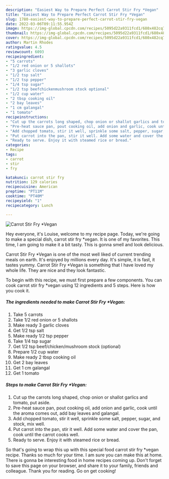 ```yaml
---
description: "Easiest Way to Prepare Perfect Carrot Stir Fry *Vegan"
title: "Easiest Way to Prepare Perfect Carrot Stir Fry *Vegan"
slug: 1780-easiest-way-to-prepare-perfect-carrot-stir-fry-vegan
date: 2022-03-06T09:11:55.954Z
image: https://img-global.cpcdn.com/recipes/5095d22a9311fcd1/680x482cq70/carrot-stir-fry-vegan-recipe-main-photo.jpg
thumbnail: https://img-global.cpcdn.com/recipes/5095d22a9311fcd1/680x482cq70/carrot-stir-fry-vegan-recipe-main-photo.jpg
cover: https://img-global.cpcdn.com/recipes/5095d22a9311fcd1/680x482cq70/carrot-stir-fry-vegan-recipe-main-photo.jpg
author: Martin Rhodes
ratingvalue: 4.5
reviewcount: 6093
recipeingredient:
- "5 carrots"
- "1/2 red onion or 5 shallots"
- "3 garlic cloves"
- "1/2 tsp salt"
- "1/2 tsp pepper"
- "1/4 tsp sugar"
- "1/2 tsp beefchickenmushroom stock optional"
- "1/2 cup water"
- "2 tbsp cooking oil"
- "2 bay leaves"
- "1 cm galangal"
- "1 tomato"
recipeinstructions:
- "Cut up the carrots long shaped, chop onion or shallot garlics and tomato, put aside."
- "Pre-heat sauce pan, pout cooking oil, add onion and garlic, cook until the aroma comes out, add bay leaves and galangal."
- "Add chopped tomato, stir it well, sprinkle some salt, pepper, sugar, and stock, mix well."
- "Put carrot into the pan, stir it well. Add some water and cover the pan, cook until the carrot cooks well."
- "Ready to serve. Enjoy it with steamed rice or bread."
categories:
- Recipe
tags:
- carrot
- stir
- fry

katakunci: carrot stir fry 
nutrition: 129 calories
recipecuisine: American
preptime: "PT11M"
cooktime: "PT40M"
recipeyield: "1"
recipecategory: Lunch

---
```



![Carrot Stir Fry *Vegan](https://img-global.cpcdn.com/recipes/5095d22a9311fcd1/680x482cq70/carrot-stir-fry-vegan-recipe-main-photo.jpg)

Hey everyone, it's Louise, welcome to my recipe page. Today, we're going to make a special dish, carrot stir fry *vegan. It is one of my favorites. This time, I am going to make it a bit tasty. This is gonna smell and look delicious.



Carrot Stir Fry *Vegan is one of the most well liked of current trending meals on earth. It's enjoyed by millions every day. It's simple, it is fast, it tastes yummy. Carrot Stir Fry *Vegan is something that I have loved my whole life. They are nice and they look fantastic.


To begin with this recipe, we must first prepare a few components. You can cook carrot stir fry *vegan using 12 ingredients and 5 steps. Here is how you cook it.

<!--inarticleads1-->

##### The ingredients needed to make Carrot Stir Fry *Vegan:

1. Take 5 carrots
1. Take 1/2 red onion or 5 shallots
1. Make ready 3 garlic cloves
1. Get 1/2 tsp salt
1. Make ready 1/2 tsp pepper
1. Take 1/4 tsp sugar
1. Get 1/2 tsp beef/chicken/mushroom stock (optional)
1. Prepare 1/2 cup water
1. Make ready 2 tbsp cooking oil
1. Get 2 bay leaves
1. Get 1 cm galangal
1. Get 1 tomato




<!--inarticleads2-->

##### Steps to make Carrot Stir Fry *Vegan:

1. Cut up the carrots long shaped, chop onion or shallot garlics and tomato, put aside.
1. Pre-heat sauce pan, pout cooking oil, add onion and garlic, cook until the aroma comes out, add bay leaves and galangal.
1. Add chopped tomato, stir it well, sprinkle some salt, pepper, sugar, and stock, mix well.
1. Put carrot into the pan, stir it well. Add some water and cover the pan, cook until the carrot cooks well.
1. Ready to serve. Enjoy it with steamed rice or bread.




So that's going to wrap this up with this special food carrot stir fry *vegan recipe. Thanks so much for your time. I am sure you can make this at home. There is gonna be interesting food in home recipes coming up. Don't forget to save this page on your browser, and share it to your family, friends and colleague. Thank you for reading. Go on get cooking!
